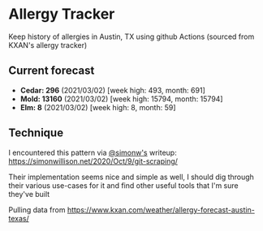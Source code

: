 # Allergy Tracker

Keep history of allergies in Austin, TX using github Actions (sourced from KXAN's allergy tracker)

## Current forecast
<!-- INJECT FORECAST -->
- **Cedar: 296** (2021/03/02)  [week high: 493, month: 691]
- **Mold: 13160** (2021/03/02)  [week high: 15794, month: 15794]
- **Elm: 8** (2021/03/02)  [week high: 8, month: 59]
<!-- END INJECT FORECAST -->

## Technique

I encountered this pattern via [@simonw's](https://github.com/simonw) writeup: https://simonwillison.net/2020/Oct/9/git-scraping/

Their implementation seems nice and simple as well, I should dig through their various use-cases for it and find other useful tools that I'm sure they've built

Pulling data from https://www.kxan.com/weather/allergy-forecast-austin-texas/
